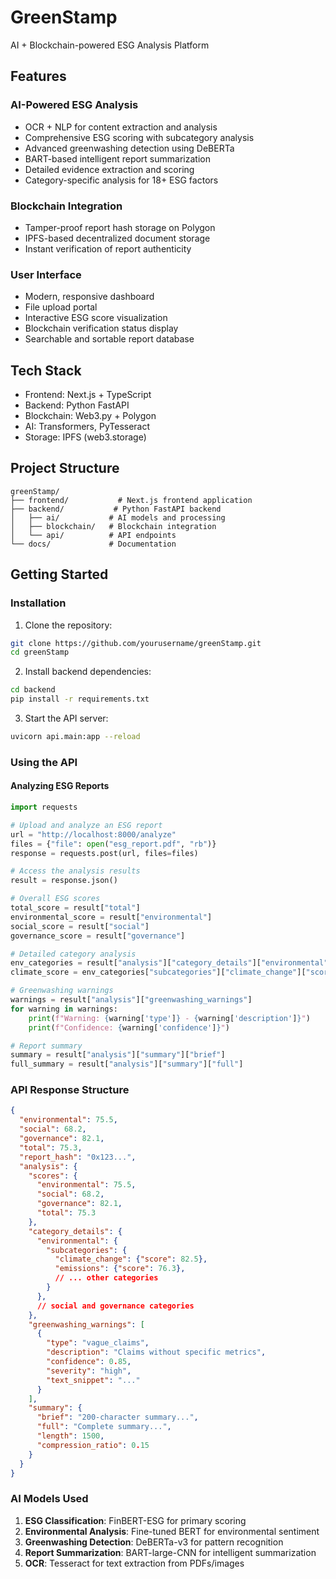 # GreenStamp

AI + Blockchain-powered ESG Analysis Platform

## Features

### AI-Powered ESG Analysis
- OCR + NLP for content extraction and analysis
- Comprehensive ESG scoring with subcategory analysis
- Advanced greenwashing detection using DeBERTa
- BART-based intelligent report summarization
- Detailed evidence extraction and scoring
- Category-specific analysis for 18+ ESG factors

### Blockchain Integration
- Tamper-proof report hash storage on Polygon
- IPFS-based decentralized document storage
- Instant verification of report authenticity

### User Interface
- Modern, responsive dashboard
- File upload portal
- Interactive ESG score visualization
- Blockchain verification status display
- Searchable and sortable report database

## Tech Stack
- Frontend: Next.js + TypeScript
- Backend: Python FastAPI
- Blockchain: Web3.py + Polygon
- AI: Transformers, PyTesseract
- Storage: IPFS (web3.storage)

## Project Structure
```
greenStamp/
├── frontend/           # Next.js frontend application
├── backend/           # Python FastAPI backend
│   ├── ai/           # AI models and processing
│   ├── blockchain/   # Blockchain integration
│   └── api/          # API endpoints
└── docs/             # Documentation
```

## Getting Started

### Installation

1. Clone the repository:
```bash
git clone https://github.com/yourusername/greenStamp.git
cd greenStamp
```

2. Install backend dependencies:
```bash
cd backend
pip install -r requirements.txt
```

3. Start the API server:
```bash
uvicorn api.main:app --reload
```

### Using the API

#### Analyzing ESG Reports

```python
import requests

# Upload and analyze an ESG report
url = "http://localhost:8000/analyze"
files = {"file": open("esg_report.pdf", "rb")}
response = requests.post(url, files=files)

# Access the analysis results
result = response.json()

# Overall ESG scores
total_score = result["total"]
environmental_score = result["environmental"]
social_score = result["social"]
governance_score = result["governance"]

# Detailed category analysis
env_categories = result["analysis"]["category_details"]["environmental"]
climate_score = env_categories["subcategories"]["climate_change"]["score"]

# Greenwashing warnings
warnings = result["analysis"]["greenwashing_warnings"]
for warning in warnings:
    print(f"Warning: {warning['type']} - {warning['description']}")
    print(f"Confidence: {warning['confidence']}")

# Report summary
summary = result["analysis"]["summary"]["brief"]
full_summary = result["analysis"]["summary"]["full"]
```

### API Response Structure

```json
{
  "environmental": 75.5,
  "social": 68.2,
  "governance": 82.1,
  "total": 75.3,
  "report_hash": "0x123...",
  "analysis": {
    "scores": {
      "environmental": 75.5,
      "social": 68.2,
      "governance": 82.1,
      "total": 75.3
    },
    "category_details": {
      "environmental": {
        "subcategories": {
          "climate_change": {"score": 82.5},
          "emissions": {"score": 76.3},
          // ... other categories
        }
      },
      // social and governance categories
    },
    "greenwashing_warnings": [
      {
        "type": "vague_claims",
        "description": "Claims without specific metrics",
        "confidence": 0.85,
        "severity": "high",
        "text_snippet": "..."
      }
    ],
    "summary": {
      "brief": "200-character summary...",
      "full": "Complete summary...",
      "length": 1500,
      "compression_ratio": 0.15
    }
  }
}
```

### AI Models Used

1. **ESG Classification**: FinBERT-ESG for primary scoring
2. **Environmental Analysis**: Fine-tuned BERT for environmental sentiment
3. **Greenwashing Detection**: DeBERTa-v3 for pattern recognition
4. **Report Summarization**: BART-large-CNN for intelligent summarization
5. **OCR**: Tesseract for text extraction from PDFs/images
